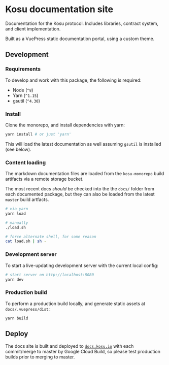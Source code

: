 # Kosu documentation site
Documentation for the Kosu protocol. Includes libraries, contract system, and client implementation.

Built as a VuePress static documentation portal, using a custom theme.

## Development

### Requirements

To develop and work with this package, the following is required:
- Node (`^8`)
- Yarn (`^1.15`)
- gsutil (`^4.30`)

### Install

Clone the monorepo, and install dependencies with yarn:

```bash
yarn install # or just 'yarn'
```

This will load the latest documentation as well assuming `gsutil` is installed (see below).

### Content loading

The markdown documentation files are loaded from the `kosu-monorepo` build artifacts via a remote storage bucket.

The most recent docs _should_ be checked into the the `docs/` folder from each documented package, but they can also be loaded from the latest `master` build artfacts.

```bash
# via yarn
yarn load

# manually
./load.sh

# force alternate shell, for some reason
cat load.sh | sh -
```

### Development server

To start a live-updating development server with the current local config:

```bash
# start server on http://localhost:8080
yarn dev 
```

### Production build

To perform a production build locally, and generate static assets at `docs/.vuepress/dist`:

```
yarn build
```

## Deploy

The docs site is built and deployed to [`docs.kosu.io`](https://docs.kosu.io) with each commit/merge to master by Google Cloud Build, so please test production builds prior to merging to master.